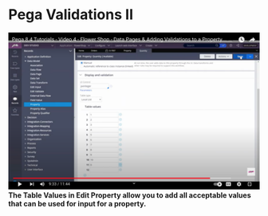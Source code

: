 # Pega Validations II

![Pega Validations Table](./images/Pega-Validations.png)
**The Table Values in Edit Property allow you to add all acceptable values that can be used for input for a property.**
